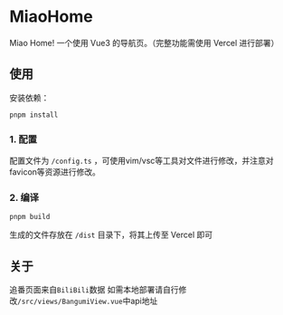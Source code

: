 # MiaoHome
Miao Home! 一个使用 Vue3 的导航页。（完整功能需使用 Vercel 进行部署）
## 使用

安装依赖：

```shell
pnpm install
```

### 1. 配置

配置文件为 `/config.ts` ，可使用vim/vsc等工具对文件进行修改，并注意对favicon等资源进行修改。

### 2. 编译

```shell
pnpm build
```

生成的文件存放在 `/dist` 目录下，将其上传至 Vercel 即可

## 关于

追番页面来自`BiliBili`数据
如需本地部署请自行修改`/src/views/BangumiView.vue`中api地址


